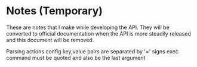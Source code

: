 # Notes (Temporary)

These are notes that I make while developing the API. They will be converted to official documentation when the API is more steadily released and this document will be removed.

Parsing actions
    config
        key,value pairs are separated by '=' signs
    exec
        command must be quoted and also be the last argument
